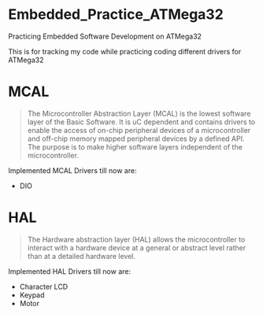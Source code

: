 # Embedded_Practice_ATMega32
Practicing Embedded Software Development on ATMega32

This is for tracking my code while practicing coding different drivers for ATMega32 

# MCAL
>The Microcontroller Abstraction Layer (MCAL) is the lowest software layer of the Basic Software. It is uC dependent and contains drivers to enable the access of on-chip peripheral devices of a microcontroller and off-chip memory mapped peripheral devices by a defined API. The purpose is to make higher software layers independent of the microcontroller.

Implemented MCAL Drivers till now are:
* DIO

# HAL
>The Hardware abstraction layer (HAL) allows the microcontroller to interact with a hardware device at a general or abstract level rather than at a detailed hardware level.

Implemented HAL Drivers till now are:

* Character LCD
* Keypad
* Motor

